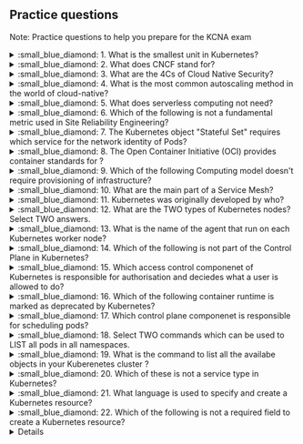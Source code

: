 
## Practice questions

Note: Practice questions to help you prepare for the KCNA exam

<details close>
<summary> :small_blue_diamond: 1. What is the smallest unit in Kubernetes?</summary>
<br>

1. Docker
2. Deployment
3. Image
4. Pod

</details>

<details close>

<summary> :small_blue_diamond: 2. What does CNCF stand for?</summary>
<br>

1. Cloud Native Container Foundation
2. Cloud Native Computing Federation
3. Cloud Native Computing Foundation
4. Cloud Native Cloud Federation

</details>

<details close>

<summary> :small_blue_diamond: 3. What are the 4Cs of Cloud Native Security?</summary>
<br>

1. Cluster, Cloud, Containers, Compute
2. Compute, Cloud, Code, Containers
3. Code, Container, Cluster, Cloud
4. Code, Containers, Computer, Computing

</details>

<details close>

<summary> :small_blue_diamond: 4. What is the most common autoscaling method in the world of cloud-native?</summary>
<br>

1. Horizontal Scaling
2. Upward Scaling
3. Vertical Scaling
4. Downward Scaling

</details>

<details close>

<summary> :small_blue_diamond: 5. What does serverless computing not need?</summary>
<br>

1. Cloud
2. Servers
3. The provisioning and operating infrastructure 
4. Code

</details>

<details close>


<summary> :small_blue_diamond: 6. Which of the following is not a fundamental metric used in Site Reliability Engineering? </summary>
<br>

1. Service Level Objective (SLO)
2. Service Level Indicator (SLI)
3. Service Level Definition (SLD) 
4. Service Level Agreement (SLA)

</details>

<details close>

<summary> :small_blue_diamond: 7. The Kubernetes object "Stateful Set" requires which service for the network identity of Pods? </summary>
<br>

1. ClusterIP
2. NodePort
3. LoadBalancer
4. Headless Service

</details>

<details close>

<summary> :small_blue_diamond: 8. The Open Container Initiative (OCI) provides container standards for ? </summary>
<br>

1. Runtime, Image, Distribution
2. Image, Build, Distributions
3. Container, Image, Build
4. Container, image distribution

</details>

<details close>

<summary> :small_blue_diamond: 9. Which of the following Computing model doesn't require provisioning of infrastructure? </summary>
<br>

1. EC2 Instances
2. Infrastructure as Service
3. Serverless
4. Bare Metal Model

</details>

<details close>

<summary> :small_blue_diamond: 10. What are the main part of a Service Mesh? </summary>
<br>

1. Master plane and worker node
2. Kube-scheduler and controller manager
3. Data plane and Control plane
4. Discovery plane and date plane

</details>

<details close>

<summary> :small_blue_diamond: 11. Kubernetes was originally developed by who? </summary>
<br>

1. Amazon
2. Google
3. Microsoft
4. Facebook

</details>

<details close>

<summary> :small_blue_diamond: 12. What are the TWO types of Kubernetes nodes? Select TWO answers. </summary>
<br>

1. Worker Node
2. Internal Node
3. Control Plane Node
4. Data plane

</details>

<details close>


<summary> :small_blue_diamond: 13. What is the name of the agent that run on each Kubernetes worker node? </summary>
<br>

1. etcd
2. kube-API server
3. kube-proxy
4. kubelet

</details>

<details close>


<summary> :small_blue_diamond: 14. Which of the following is not part of the Control Plane in Kubernetes? </summary>
<br>

1. etcd
2. kube-API server
3. kube scheduler
4. kube-proxy

</details>

<details close>

<summary> :small_blue_diamond: 15. Which access control componenet of Kubernetes is responsible for authorisation and deciedes what a user is allowed to do? </summary>
<br>

1. Config Maps
2. Service Account
3. Admission Controller
4. Role-Based Access Control (RBAC)

</details>

<details close>


<summary> :small_blue_diamond: 16. Which of the following container runtime is marked as deprecated by Kubernetes? </summary>
<br>

1. gVisor
2. Docker
3. containerd
4. CRI-O

</details>

<details close>

<summary> :small_blue_diamond: 17. Which control plane componenet is responsible for scheduling pods? </summary>
<br>

1. kubelet
2. kube controller manager
3. kube scheduler
4. kube-proxy

</details>

<details close>

<summary> :small_blue_diamond: 18. Select TWO commands which can be used to LIST all pods in all namespaces. </summary>
<br>

1. kubectl get pods
2. kubectl get pods -n --all
3. kubectl get pods -A
4. kubectl get pods --all-namespaces

</details>

<details close>

<summary> :small_blue_diamond: 19. What is the command to list all the availabe objects in your Kuberenetes cluster ?  </summary>
<br>

1. kubectl list api-resources
2. kubectl get apis
3. kubectl get api-resources
4. kubectl api-resources

</details>

<details close>

<summary> :small_blue_diamond: 20. Which of these is not a service type in Kubernetes?  </summary>
<br>

1. ClusterIP
2. NodePort
3. Ingress
4. LoadBalancer

</details>

<details close>

<summary> :small_blue_diamond: 21. What language is used to specify and create a Kubernetes resource?  </summary>
<br>

1. JavaScript
2. Python
3. YAML
4. JSON

</details>

<details close>

<summary> :small_blue_diamond: 22. Which of the following is not a required field to create a Kubernetes resource?  </summary>
<br>

1. kind
2. apiVersion
3. container
4. metadata
 
 
</details>

<details close>
  
------------------------

## More questions to verify your knowledge (Must have answers before actual exam )


 1. What is common between Statefulsets & Deployment ?
 2. Which Object requires Headless service?
 3. What is lightweight container runtime?
 4. Which GitOps Tools depends on Kubernetes authorization model (ArgoCD \ Flux)?
 5. What are cloud-native storage orchestration tools?
 6. What is the functionality of the daemon set?
 7. How can persistent volume be provisioned (Manaul \ Dynamic )?
 8. What is the common object used to scale the application?
 9. What is purpose of expose command ?
 10. What is different between security context & Security profile?
 11. Which object has immutable = true by default?
 12. What is probe and which Kubernetes component using it ? 
 13. How to list all resources with namespaces?
 14. Which service type doesn’t require entry name?
 15. Which authorization implementation uses JSON token with  Kubernetes ?
 16. Which Kubernetes implementation used for IoT?
 17. What is Envoy used for?
 18. When  is Kubernetes scheduler assigning Pods to Nodes?
 19. How to set POD to work on specific node?
 20. What is distributed logs span network called?
 21. What is object used for setting authorization for different entities on different objects?
 22. How many different types for services?
 23. How to ensure all or some  nodes run same pod ?
 24. What is implementation reference for OCI?
 25. Which tools used to sync cluster state with external code repository?
 26. What is CI ?
 27. What are methods used for service discovery ?
 28. What are components running on worker nodes? 
 29. What is Helm?
 30. What are 4 pillars for cloud native applications?
 
